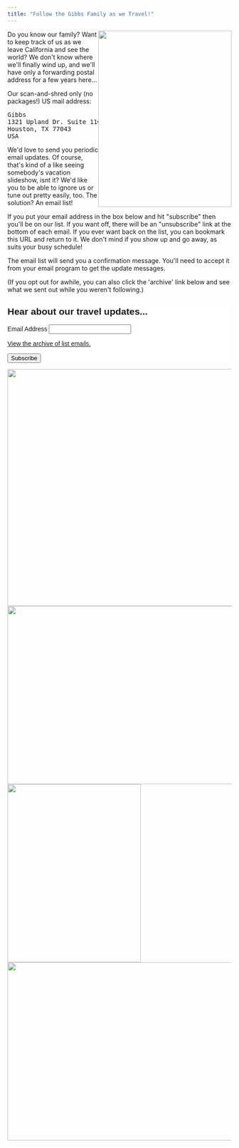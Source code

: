 ```yaml
---
title: "Follow the Gibbs Family as we Travel!"
---
```


<img src="/travel/portrait_silly.png" width="300" height="396" style="float:right;"></img>

Do you know our family? Want to keep track of us as we leave California and see the world? We don't know where we'll finally wind up, and we'll have only a forwarding postal address for a few years here...

Our scan-and-shred only (no packages!) US mail address:

<pre>
Gibbs
1321 Upland Dr. Suite 11034 
Houston, TX 77043
USA
</pre>

We'd love to send you periodic email updates. Of course, that's kind of a like seeing somebody's vacation slideshow, isnt it? We'd like you to be able to ignore us or tune out pretty easily, too. The solution? An email list!

If you put your email address in the box below and hit "subscribe" then you'll be on our list. If you want off, there will be an "unsubscribe" link at the bottom of each email. If you ever want back on the list, you can bookmark this URL and return to it. We don't mind if you show up and go away, as suits your busy schedule!

The email list will send you a confirmation message. You'll need to accept it from your email program to get the update messages.

(If you opt out for awhile, you can also click the 'archive' link below and see what we sent out while you weren't following.)

<!-- Begin Mailchimp Signup Form -->
<link href="//cdn-images.mailchimp.com/embedcode/classic-10_7.css" rel="stylesheet" type="text/css">
<style type="text/css">
    #mc_embed_signup{background:#fff; clear:left; font:14px Helvetica,Arial,sans-serif; }
    /* Add your own Mailchimp form style overrides in your site stylesheet or in this style block.
       We recommend moving this block and the preceding CSS link to the HEAD of your HTML file. */
</style>
<div id="mc_embed_signup">
<form action="https://codefol.us2.list-manage.com/subscribe/post?u=c5569fb6471a3e64be2aa1466&amp;id=cb4c5fcbae" method="post" id="mc-embedded-subscribe-form" name="mc-embedded-subscribe-form" class="validate" target="_blank" novalidate>
    <div id="mc_embed_signup_scroll">
    <h2>Hear about our travel updates...</h2>
<div class="mc-field-group">
    <label for="mce-EMAIL">Email Address </label>
    <input type="email" value="" name="EMAIL" class="required email" id="mce-EMAIL">
</div>
<p><a href="https://us2.campaign-archive.com/home/?u=c5569fb6471a3e64be2aa1466&id=cb4c5fcbae" title="View previous campaigns">View the archive of list emails.</a></p>
    <div id="mce-responses" class="clear">
        <div class="response" id="mce-error-response" style="display:none"></div>
        <div class="response" id="mce-success-response" style="display:none"></div>
    </div>    <!-- real people should not fill this in and expect good things - do not remove this or risk form bot signups-->
    <div style="position: absolute; left: -5000px;" aria-hidden="true"><input type="text" name="b_c5569fb6471a3e64be2aa1466_cb4c5fcbae" tabindex="-1" value=""></div>
    <div class="clear"><input type="submit" value="Subscribe" name="subscribe" id="mc-embedded-subscribe" class="button"></div>
    </div>
</form>
</div>
<script type='text/javascript' src='//s3.amazonaws.com/downloads.mailchimp.com/js/mc-validate.js'></script><script type='text/javascript'>(function($) {window.fnames = new Array(); window.ftypes = new Array();fnames[0]='EMAIL';ftypes[0]='email';fnames[1]='FNAME';ftypes[1]='text';fnames[2]='LNAME';ftypes[2]='text';fnames[3]='ADDRESS';ftypes[3]='address';fnames[4]='PHONE';ftypes[4]='phone';}(jQuery));var $mcj = jQuery.noConflict(true);</script>
<!--End mc_embed_signup-->

<img src="/travel/family_couch.jpg" width="800" height="532" style="display: inline-block"></img>
<img src="/travel/krissy_jb.jpg" width="600" height="400" style="display: inline-block"></img>
<img src="/travel/shower_tree.jpg" width="300" height="400" style="display: inline-block"></img>
<img src="/travel/family_reading.jpg" width="600" height="400" style="display: inline-block"></img>
